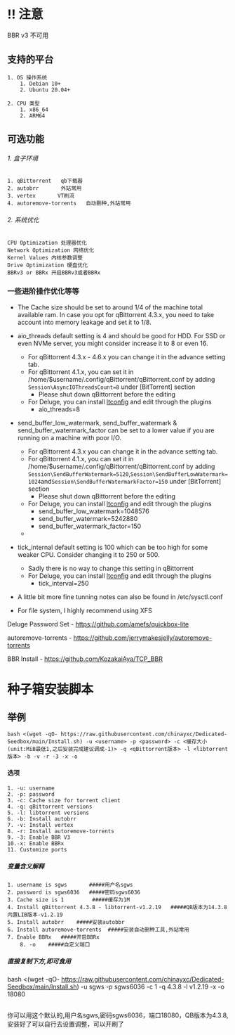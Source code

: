 # !! 注意
BBR v3 不可用
## 支持的平台
	1. OS 操作系统
		1. Debian 10+
		2. Ubuntu 20.04+
	
	2. CPU 类型
		1. x86_64
		2. ARM64
## 可选功能
###### 1. 盒子环境
	1. qBittorrent   qb下载器
	2. autobrr       外站常用
	3. vertex       VT刷流
	4. autoremove-torrents   自动删种,外站常用

###### 2. 系统优化
	CPU Optimization 处理器优化
	Network Optimization 网络优化
	Kernel Values 内核参数调整
	Drive Optimization 硬盘优化
	BBRv3 or BBRx 开启BBRv3或者BBRx
 ### 一些进阶操作优化等等
- The Cache size should be set to around 1/4 of the machine total available ram. In case you opt for qBittorrent 4.3.x, you need to take account into memory leakage and set it to 1/8. 

- aio_threads default setting is 4 and should be good for HDD. For SSD or even NVMe server, you might consider increase it to 8 or even 16. 
	- For qBittorrent 4.3.x - 4.6.x you can change it in the advance setting tab. 
	- For qBittorrent 4.1.x, you can set it in /home/$username/.config/qBittorrent/qBittorrent.conf by adding `Session\AsyncIOThreadsCount=8` under [BitTorrent] section
		- Please shut down qBittorrent before the editing
	- For Deluge, you can install [ltconfig](https://github.com/ratanakvlun/deluge-ltconfig/releases/tag/v0.3.1) and edit through the plugins
		- aio_threads=8

- send_buffer_low_watermark, send_buffer_watermark & send_buffer_watermark_factor can be set to a lower value if you are running on a machine with poor I/O.
	- For qBittorrent 4.3.x you can change it in the advance setting tab. 
	- For qBittorrent 4.1.x, you can set it in /home/$username/.config/qBittorrent/qBittorrent.conf by adding `Session\SendBufferWatermark=5120`,`Session\SendBufferLowWatermark=1024`and`Session\SendBufferWatermarkFactor=150` under [BitTorrent] section
		- Please shut down qBittorrent before the editing
	- For Deluge, you can install [ltconfig](https://github.com/ratanakvlun/deluge-ltconfig/releases/tag/v0.3.1) and edit through the plugins
		- send_buffer_low_watermark=1048576
		- send_buffer_watermark=5242880
		- send_buffer_watermark_factor=150
  - 
- tick_internal default setting is 100 which can be too high for some weaker CPU. Consider changing it to 250 or 500.
	- Sadly there is no way to change this setting in qBittorrent
	- For Deluge, you can install [ltconfig](https://github.com/ratanakvlun/deluge-ltconfig/releases/tag/v0.3.1) and edit through the plugins
		- tick_interval=250
- A little bit more fine tunning notes can also be found in /etc/sysctl.conf

- For file system, I highly recommend using XFS 

Deluge Password Set - https://github.com/amefs/quickbox-lite

autoremove-torrents - https://github.com/jerrymakesjelly/autoremove-torrents

BBR Install - https://github.com/KozakaiAya/TCP_BBR

# 种子箱安装脚本
## 举例
`bash <(wget -qO- https://raw.githubusercontent.com/chinayxc/Dedicated-Seedbox/main/Install.sh) -u <username> -p <password> -c <缓存大小(unit:MiB最低1,之后安装完成建议调成-1)> -q <qBittorrent版本> -l <libtorrent版本> -b -v -r -3 -x -o`
#### 选项
	1. -u: username
	2. -p: password
	3. -c: Cache size for torrent client
	4. -q: qBittorrent versions
	5. -l: libtorrent versions
	6. -b: Install autobrr    
	7. -v: Install vertex     
	8. -r: Install autoremove-torrents  
	9. -3: Enable BBR V3    
	10.-x: Enable BBRx      
	11. Customize ports     
##### 变量含义解释
	1. username is sgws       #####用户名sgws
	2. password is sgws6036   #####密码sgws6036
	3. Cache size is 1         #####缓存为1M
	4. Install qBittorrent 4.3.8 - libtorrent-v1.2.19   #####QB版本为14.3.8 内置LIB版本-v1.2.19 
	5. Install autobrr    #####安装autobbr
	6. Install autoremove-torrents  #####安装自动删种工具,外站常用
	7. Enable BBRx   #####开启BBRx
        8. -o    #####自定义端口
 ##### 直接复制下方,即可食用
 ##### 
 bash <(wget -qO- https://raw.githubusercontent.com/chinayxc/Dedicated-Seedbox/main/Install.sh) -u sgws -p sgws6036 -c 1 -q 4.3.8 -l v1.2.19 -x -o 18080     
 ##
 你可以用这个默认的,用户名sgws,密码sgws6036，端口18080，QB版本为4.3.8,安装好了可以自行去设置调整，可以开刷了
